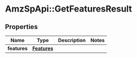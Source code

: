 # AmzSpApi::GetFeaturesResult

## Properties
Name | Type | Description | Notes
------------ | ------------- | ------------- | -------------
**features** | [**Features**](Features.md) |  | 

